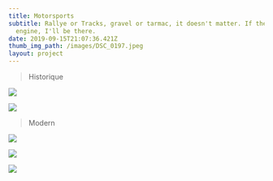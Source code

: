 ```yaml
---
title: Motorsports
subtitle: Rallye or Tracks, gravel or tarmac, it doesn't matter. If there is an
  engine, I'll be there.
date: 2019-09-15T21:07:36.421Z
thumb_img_path: /images/DSC_0197.jpeg
layout: project
---
```

> Historique

![](/images/dsc_0200_risultato.jpeg)

![](/images/dsc_0171_risultato.jpeg)

> Modern

![](/images/dsc_0016_risultato.jpeg)

![](/images/dsc_0104_risultato.jpeg)

![](/images/dsc_0105_risultato.jpeg)